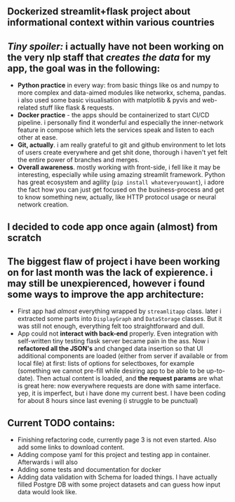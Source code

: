 ## **Dockerized streamlit+flask project about informational context within various countries**

## _Tiny spoiler:_ i actually have not been working on the very **nlp** staff that _creates the data_ for my app, the goal was in the following:
+ **Python practice** in every way: from basic things like os and numpy to more complex and data-aimed modules like networkx, schema, pandas. i also used some basic visualisation with matplotlib & pyvis and web-related stuff like flask & requests.
+ **Docker practice** - the apps should be containerized to start CI/CD pipeline. i personally find it wonderful and especially the inner-network feature in compose which lets the services speak and listen to each other at ease.
+ **Git, actually**. i am really grateful to git and github environment to let lots of users create everywhere and get shit done, thorough i haven't yet felt the entire power of branches and merges.
+ **Overall awareness**. mostly working with front-side, i fell like it may be interesting, especially while using amazing streamlit framework. Python has great ecosystem and agility (`pip install whateveryouwant`), i adore the fact how you can just get focused on the business-process and get to know something new, actually, like HTTP protocol usage or neural network creation.
## **I decided to code app once again (almost) from scratch**
## The biggest flaw of project i have been working on for last month was the lack of expierence. i may still be unexpierenced, however i found some ways to improve the app architecture:
+ First app had _almost_ everything wrapped by `streamlitapp` class. later i extracted some parts into `DisplayGraph` and `DataStorage` classes. But it was still not enough, everything felt too straightforward and dull.
+ App could not **interact with back-end** properly. Even integration with self-written tiny testing flask server became pain in the ass. Now i **refactored all the JSON's** and changed data insertion so that UI additional components are loaded (either from server if available or from local file) at first: lists of options for selectboxes, for example (something we cannot pre-fill while desiring app to be able to be up-to-date). Then actual content is loaded, and **the request params** are what is great here: now everywhere requests are done with same interface. yep, it is imperfect, but i have done my current best. I have been coding for about 8 hours since last evening (i struggle to be punctual)
## **Current TODO** contains:
+ Finishing refactoring code, currently page 3 is not even started. Also add some links to download content.
+ Adding compose yaml for this project and testing app in container. Afterwards i will also
+ Adding some tests and documentation for docker
+ Adding data validation with Schema for loaded things. I have actually filled Postgre DB with some project datasets and can guess how input data would look like.